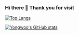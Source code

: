 ### Hi there 👋 Thank you for visit
[![Top Langs](https://github-readme-stats.vercel.app/api/top-langs/?username=yongwoo-jeong&layout=compact)](https://github.com/yongwoo-jeong/github-readme-stats)

[![Yongwoo's GitHub stats](https://github-readme-stats.vercel.app/api?username=yongwoo-jeong)](https://github.com/anuraghazra/github-readme-stats)

<!--
**yongwoo-jeong/yongwoo-jeong** is a ✨ _special_ ✨ repository because its `README.md` (this file) appears on your GitHub profile.

Here are some ideas to get you started:

- 🔭 I’m currently working on ...
- 🌱 I’m currently learning ...
- 👯 I’m looking to collaborate on ...
- 🤔 I’m looking for help with ...
- 💬 Ask me about ...
- 📫 How to reach me: ...
- 😄 Pronouns: ...
- ⚡ Fun fact: ...
-->
